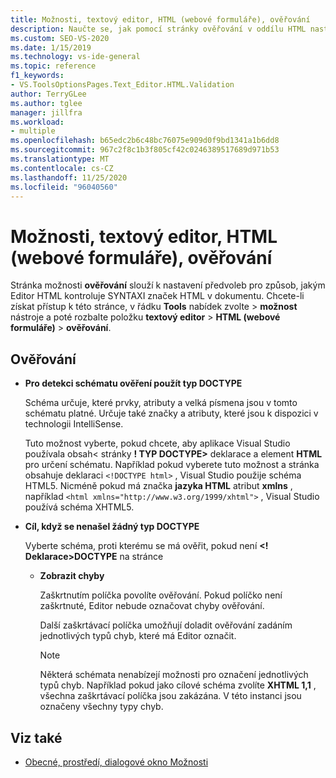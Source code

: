 ```yaml
---
title: Možnosti, textový editor, HTML (webové formuláře), ověřování
description: Naučte se, jak pomocí stránky ověřování v oddílu HTML nastavit předvolby pro způsob, jakým Editor HTML kontroluje syntaxi značek HTML v dokumentu.
ms.custom: SEO-VS-2020
ms.date: 1/15/2019
ms.technology: vs-ide-general
ms.topic: reference
f1_keywords:
- VS.ToolsOptionsPages.Text_Editor.HTML.Validation
author: TerryGLee
ms.author: tglee
manager: jillfra
ms.workload:
- multiple
ms.openlocfilehash: b65edc2b6c48bc76075e909d0f9bd1341a1b6dd8
ms.sourcegitcommit: 967c2f8c1b3f805cf42c0246389517689d971b53
ms.translationtype: MT
ms.contentlocale: cs-CZ
ms.lasthandoff: 11/25/2020
ms.locfileid: "96040560"
---
```

# <a name="options-text-editor-html-web-forms-validation"></a>Možnosti, textový editor, HTML (webové formuláře), ověřování

Stránka možnosti **ověřování** slouží k nastavení předvoleb pro způsob, jakým Editor HTML kontroluje SYNTAXI značek HTML v dokumentu. Chcete-li získat přístup k této stránce, v řádku **Tools** nabídek zvolte  >  **možnost** nástroje a poté rozbalte položku **textový editor**  >  **HTML (webové formuláře)**  >  **ověřování**.

## <a name="validation"></a>Ověřování

- **Pro detekci schématu ověření použít typ DOCTYPE**

   Schéma určuje, které prvky, atributy a velká písmena jsou v tomto schématu platné. Určuje také značky a atributy, které jsou k dispozici v technologii IntelliSense.

   Tuto možnost vyberte, pokud chcete, aby aplikace Visual Studio používala obsah< stránky **! TYP DOCTYPE>** deklarace a element **HTML** pro určení schématu. Například pokud vyberete tuto možnost a stránka obsahuje deklaraci `<!DOCTYPE html>` , Visual Studio použije schéma HTML5. Nicméně pokud má značka **jazyka HTML** atribut **xmlns** , například `<html xmlns="http://www.w3.org/1999/xhtml">` , Visual Studio používá schéma XHTML5.

- **Cíl, když se nenašel žádný typ DOCTYPE**

   Vyberte schéma, proti kterému se má ověřit, pokud není **<! Deklarace>DOCTYPE** na stránce

  - **Zobrazit chyby**

     Zaškrtnutím políčka povolíte ověřování. Pokud políčko není zaškrtnuté, Editor nebude označovat chyby ověřování.

     Další zaškrtávací políčka umožňují doladit ověřování zadáním jednotlivých typů chyb, které má Editor označit.

     > [!NOTE]
     > Některá schémata nenabízejí možnosti pro označení jednotlivých typů chyb. Například pokud jako cílové schéma zvolíte **XHTML 1,1** , všechna zaškrtávací políčka jsou zakázána. V této instanci jsou označeny všechny typy chyb.

## <a name="see-also"></a>Viz také

- [Obecné, prostředí, dialogové okno Možnosti](../../ide/reference/general-environment-options-dialog-box.md)
